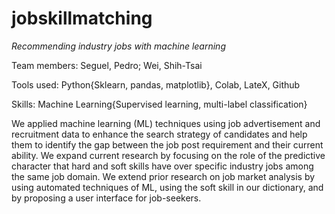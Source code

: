 # jobskillmatching

*Recommending industry jobs with machine learning*

Team members: Seguel, Pedro; Wei, Shih-Tsai

Tools used: Python{Sklearn, pandas, matplotlib}, Colab, LateX, Github

Skills: Machine Learning{Supervised learning, multi-label classification}

We applied machine learning (ML) techniques using job advertisement and recruitment data to enhance the search strategy of candidates and help them to identify the gap between the job post requirement and their current ability. We expand current research by focusing on the role of the predictive character that hard and soft skills have over specific industry jobs among the same job domain. We extend prior research on job market analysis by using automated techniques of ML, using the soft skill in our dictionary, and by proposing a user interface for job-seekers.
